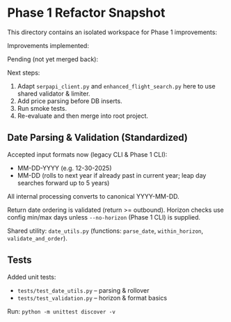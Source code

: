 # Phase 1 Refactor Snapshot

This directory contains an isolated workspace for Phase 1 improvements:

Improvements implemented:

Pending (not yet merged back):

Next steps:
1. Adapt `serpapi_client.py` and `enhanced_flight_search.py` here to use shared validator & limiter.
2. Add price parsing before DB inserts.
3. Run smoke tests.
4. Re-evaluate and then merge into root project.

## Date Parsing & Validation (Standardized)

Accepted input formats now (legacy CLI & Phase 1 CLI):
- MM-DD-YYYY (e.g. 12-30-2025)
- MM-DD (rolls to next year if already past in current year; leap day searches forward up to 5 years)

All internal processing converts to canonical YYYY-MM-DD.

Return date ordering is validated (return >= outbound). Horizon checks use config min/max days unless `--no-horizon` (Phase 1 CLI) is supplied.

Shared utility: `date_utils.py` (functions: `parse_date`, `within_horizon`, `validate_and_order`).

## Tests

Added unit tests:
- `tests/test_date_utils.py` – parsing & rollover
- `tests/test_validation.py` – horizon & format basics

Run: `python -m unittest discover -v`
